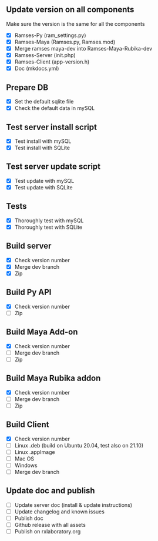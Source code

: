 ## Update version on all components

Make sure the version is the same for all the components

- [x] Ramses-Py (ram_settings.py)
- [x] Ramses-Maya (Ramses.py, Ramses.mod)
- [x] Merge ramses maya-dev into Ramses-Maya-Rubika-dev
- [x] Ramses-Server (init.php)
- [x] Ramses-Client (app-version.h)
- [x] Doc (mkdocs.yml)

## Prepare DB

- [x] Set the default sqlite file
- [x] Check the default data in mySQL

## Test server install script

- [x] Test install with mySQL
- [x] Test install with SQLite

## Test server update script

- [x] Test update with mySQL
- [x] Test update with SQLite

## Tests

- [x] Thoroughly test with mySQL
- [x] Thoroughly test with SQLite

## Build server

- [x] Check version number
- [x] Merge dev branch
- [x] Zip

## Build Py API

- [x] Check version number
- [ ] Zip

## Build Maya Add-on

- [x] Check version number
- [ ] Merge dev branch
- [ ] Zip

## Build Maya Rubika addon

- [x] Check version number
- [ ] Merge dev branch
- [ ] Zip

## Build Client

- [x] Check version number
- [ ] Linux .deb (build on Ubuntu 20.04, test also on 21.10)
- [ ] Linux .appImage
- [ ] Mac OS
- [ ] Windows
- [ ] Merge dev branch

## Update doc and publish

- [ ] Update server doc (install & update instructions)
- [ ] Update changelog and known issues
- [ ] Publish doc
- [ ] Github release with all assets
- [ ] Publish on rxlaboratory.org
